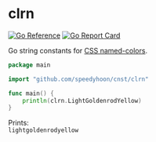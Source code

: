 # clrn

[![Go Reference](https://pkg.go.dev/badge/github.com/speedyhoon/cnst/clrn.svg)](https://pkg.go.dev/github.com/speedyhoon/cnst/clrn)
[![Go Report Card](https://goreportcard.com/badge/github.com/speedyhoon/cnst/clrn)](https://goreportcard.com/report/github.com/speedyhoon/cnst/clrn)

Go string constants for [CSS named-colors](https://developer.mozilla.org/en-US/docs/Web/CSS/named-color).

```go
package main

import "github.com/speedyhoon/cnst/clrn"

func main() {
	println(clrn.LightGoldenrodYellow)
}
```
Prints:<br>
`lightgoldenrodyellow`
